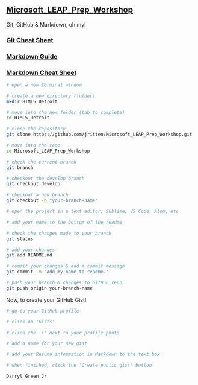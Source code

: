 ## [Microsoft_LEAP_Prep_Workshop](https://github.com/jritten/Microsoft_LEAP_Prep_Workshop)
Git, GitHub & Markdown, oh my!

### [Git Cheat Sheet](https://education.github.com/git-cheat-sheet-education.pdf)
### [Markdown Guide](https://www.markdownguide.org/getting-started)
### [Markdown Cheat Sheet](https://github.com/adam-p/markdown-here/wiki/Markdown-Cheatsheet)

```bash
# open a new Terminal window

# create a new directory (folder)
mkdir HTML5_Detroit

# move into the new folder (tab to complete)
cd HTML5_Detroit

# clone the repository
git clone https://github.com/jritten/Microsoft_LEAP_Prep_Workshop.git

# move into the repo
cd Microsoft_LEAP_Prep_Workshop

# check the current branch
git branch

# checkout the develop branch
git checkout develop

# checkout a new branch
git checkout -b "your-branch-name"

# open the project in a text editor; Sublime, VS Code, Atom, etc

# add your name to the bottom of the readme

# check the changes made to your branch
git status

# add your changes
git add README.md

# commit your changes & add a commit message
git commit -m "Add my name to readme."

# push your branch & changes to GitHub repo
git push origin your-branch-name
```

Now, to create your GitHub Gist!

```bash
# go to your GitHub profile

# click on 'Gists'

# click the '+' next to your profile photo

# add a name for your new gist

# add your Resume information in Markdown to the text box

# when finished, click the 'Create public gist' button

Darryl Green Jr
```
